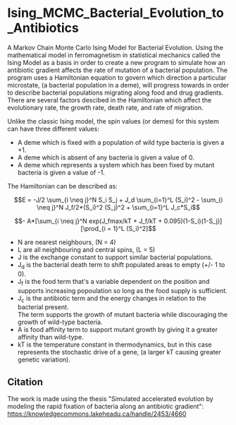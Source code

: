# Ising_MCMC_Bacterial_Evolution_to_Antibiotics
A Markov Chain Monte Carlo Ising Model for Bacterial Evolution. Using the mathematical model in ferromagnetism in statistical mechanics called the Ising Model as a basis 
in order to create a new program to simulate how an antibiotic gradient affects the rate of mutation of a bacterial population.
The program uses a Hamiltonian equation to govern which direction a particular microstate, (a bacterial population in a deme), will progress towards 
in order to describe bacterial populations migrating along food and drug gradients.  There are several factors descibed in the Hamiltonian which affect the evolutionary 
rate, the growth rate, death rate, and rate of migration. 


Unlike the classic Ising model, the spin values (or demes) for this system can have three different values:
- A deme which is fixed with a population of wild type bacteria is given a +1. 
- A deme which is absent of any bacteria is given a value of 0. 
- A deme which represents a system which has been fixed by mutant bacteria is given a value of -1.


The Hamiltonian can be described as:

```math
E = -J/2 \sum_{i \neq j}^N S_i S_j + J_d \sum_{i=1}^L (S_i)^2 - \sum_{i \neq j}^N J_f/2*(S_i)^2 (S_j)^2 + \sum_{i=1}^L J_c*S_i
```
```math
- A*[\sum_{i \neq j}^N exp(J_fmax/kT + J_f/kT + 0.095)(1-S_i)(1-S_j)][\prod_{i = 1}^L (S_i)^2]
```
- N are nearest neighbours, (N = 4)
- L are all neighbouring and central spins, (L = 5)
- J is the exchange constant to support similar bacterial populations.
- J<sub>d</sub> is the bacterial death term to shift populated areas to empty (+/- 1 to 0).
- J<sub>f</sub> is the food term that's a variable dependent on the position and supports increasing popoulation so long as the food supply is sufficient.
- J<sub>c</sub> is the antibiotic term and the energy changes in relation to the bacterial present.  
The term supports the growth of mutant bacteria while discouraging the growth of wild-type bacteria.
- A is food affinity term to support mutant growth by giving it a greater affinity than wild-type.
- kT is the temperature constant in thermodynamics, but in this case represents the stochastic drive of a gene, (a larger kT causing greater genetic variation).

## Citation
The work is made using the thesis "Simulated accelerated evolution by modeling the rapid fixation of bacteria along an antibiotic gradient":
https://knowledgecommons.lakeheadu.ca/handle/2453/4660
